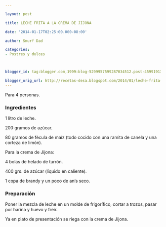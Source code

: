 ```yaml
---

layout: post

title: LECHE FRITA A LA CREMA DE JIJONA

date: '2014-01-17T02:25:00.000-08:00'

author: Smurf Dad

categories:
- Postres y dulces



blogger_id: tag:blogger.com,1999:blog-5299957599287034512.post-45991913318697187

blogger_orig_url: http://recetas-desa.blogspot.com/2014/01/leche-frita-la-crema-de-jijona.html
---
```


Para 4 personas.

<h3>Ingredientes</h3>

1 litro de leche.

200 gramos de azúcar.

80 gramos de fécula de maíz (todo cocido con una ramita de canela y una corteza de limón).

Para la crema de Jijona:

4 bolas de helado de turrón.

400 grs. de azúcar (líquido en caliente).

1 copa de brandy y un poco de anís seco.

<h3>Preparación</h3>

Poner la mezcla de leche en un molde de frigorífico, cortar a trozos, pasar por harina y huevo y freír.

Ya en plato de presentación se riega con la crema de Jijona.